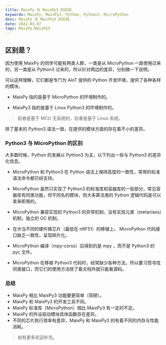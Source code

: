 ```yaml
---
title: MaixPy 与 MaixPy3 的区别
keywords: MaixPy, MaixPy3, Python, Python3, MicroPython
desc: MaixPy 与 MaixPy3 的区别
date: 2022-03-07
tags: MaixPy,MaixPy3
---
```



<!-- more -->

## 区别是？

因为使用 MaixPy 的同学可能有两类人群，一类是从 MicroPython 一路使用过来的，另一类是从 Python3 过来的，所以针对两边的差异，分别做一下说明。

可以这样理解，它们都是专门为 AIoT 提供的 Python 开发环境，提供了各种各样的模块。

- MaixPy 指的是基于 MicroPython 的环境制作的。

- MaixPy3 指的是基于 Linux Python3 的环境制作的。

> 前者是基于 MCU 无系统的，后者是基于 Linux 系统。

除了基本的 Python3 语法一致，在提供的模块方面的存在着不小的差异。

### Python3 与 MicroPython 的区别

大多数时候，Python 的发展以 Python3 为主，以下列出一些与 Python3 的差异化信息。

- MicroPython 和 Python3 在 Python 语法上保持高度的一致性，常用的标准语法命令都已经支持。

- MicroPython 虽然只实现了 Python3 的标准库和容器库的一些部分，常见容器库有同类功能，但不同名的模块，但大多算法类的 Python 逻辑代码是可以拿来即用的。

- MicroPython 兼容实现的 Python3 的异常机制、没有实现元类（metaclass）机制，独立的 GC 机制。

- 在许当不同的硬件微芯片（最低在 nRF51）的移植上， MicroPython 代码接口缺乏一致性，呈现碎片化。

- MicroPython 编译（mpy-corss）后得到的是 mpy ，而不是 Python3 的 pyc 文件。

- MicroPython 在移植 Python3 代码时，经常缺少各种方法，所以要习惯寻找同类接口，而它们的使用方法除了看文档外就只能看源码。

### 总结

- MaixPy 相比 MaixPy3 功能要更简单（简陋）。
- MaixPy 和 MaixPy3 的开发工具不同。
- MaixPy 标准库（MicroPython）相比 MaixPy3 有一定的不足。
- MaixPy 的外设驱动模块具体函数存在差异。
- 不同的芯片执行效率有差异，MaixPy 和 MaixPy3 的有着不同的内存与性能消耗。

> 如有更多欢迎补充。
